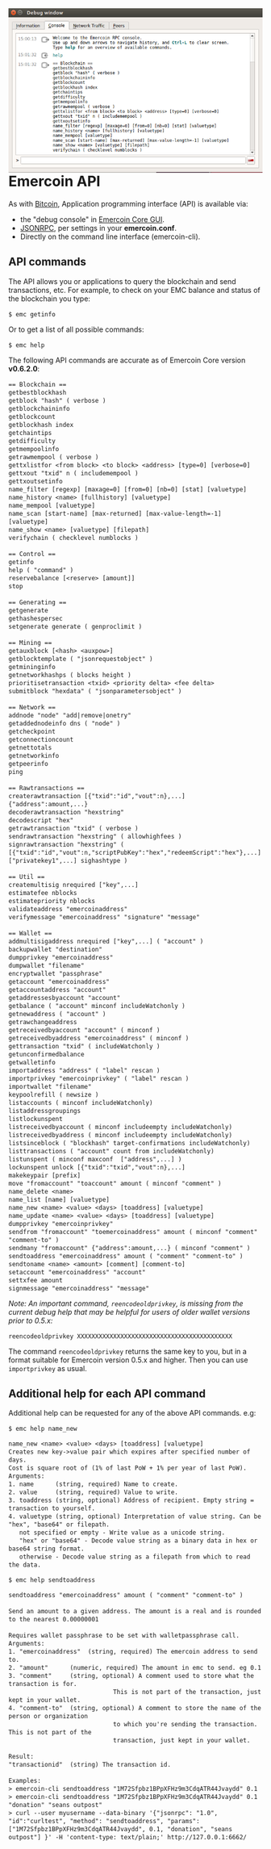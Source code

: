 <div style="boxOverflow"><img style="float:left;" src="/images/Gui-debug-console.png" alt="The debug console in the emercoin-qt GUI" width="512"></div>

# Emercoin API

As with <a target="_blank" rel="nofollow" href="https://en.bitcoin.it/wiki/Running_Bitcoin">Bitcoin</a>, Application programming interface (API) is available via:

-   the "debug console" in [Emercoin Core GUI](/en/150.install-softwaree/100.core-wallets/050.gui-wallet.md).
-   <a target="_blank" rel="nofollow" href="https://en.bitcoin.it/wiki/API_reference_%28JSON-RPC%29">JSONRPC</a>, per settings in your <b>emercoin.conf</b>.
-   Directly on the command line interface (emercoin-cli).

API commands
------------

The API allows you or applications to query the blockchain and send transactions, etc. For example, to check on your EMC balance and status of the blockchain you type: 

	$ emc getinfo
	
Or to get a list of all possible commands:	

	$ emc help

The following API commands are accurate as of Emercoin Core version <b>v0.6.2.0</b>:

<div class="boxOverflow">

```text
== Blockchain ==
getbestblockhash
getblock "hash" ( verbose )
getblockchaininfo
getblockcount
getblockhash index
getchaintips
getdifficulty
getmempoolinfo
getrawmempool ( verbose )
gettxlistfor <from block> <to block> <address> [type=0] [verbose=0]
gettxout "txid" n ( includemempool )
gettxoutsetinfo
name_filter [regexp] [maxage=0] [from=0] [nb=0] [stat] [valuetype]
name_history <name> [fullhistory] [valuetype]
name_mempool [valuetype]
name_scan [start-name] [max-returned] [max-value-length=-1] [valuetype]
name_show <name> [valuetype] [filepath]
verifychain ( checklevel numblocks )

== Control ==
getinfo
help ( "command" )
reservebalance [<reserve> [amount]]
stop

== Generating ==
getgenerate
gethashespersec
setgenerate generate ( genproclimit )

== Mining ==
getauxblock [<hash> <auxpow>]
getblocktemplate ( "jsonrequestobject" )
getmininginfo
getnetworkhashps ( blocks height )
prioritisetransaction <txid> <priority delta> <fee delta>
submitblock "hexdata" ( "jsonparametersobject" )

== Network ==
addnode "node" "add|remove|onetry"
getaddednodeinfo dns ( "node" )
getcheckpoint
getconnectioncount
getnettotals
getnetworkinfo
getpeerinfo
ping

== Rawtransactions ==
createrawtransaction [{"txid":"id","vout":n},...] {"address":amount,...}
decoderawtransaction "hexstring"
decodescript "hex"
getrawtransaction "txid" ( verbose )
sendrawtransaction "hexstring" ( allowhighfees )
signrawtransaction "hexstring" ( [{"txid":"id","vout":n,"scriptPubKey":"hex","redeemScript":"hex"},...] ["privatekey1",...] sighashtype )

== Util ==
createmultisig nrequired ["key",...]
estimatefee nblocks
estimatepriority nblocks
validateaddress "emercoinaddress"
verifymessage "emercoinaddress" "signature" "message"

== Wallet ==
addmultisigaddress nrequired ["key",...] ( "account" )
backupwallet "destination"
dumpprivkey "emercoinaddress"
dumpwallet "filename"
encryptwallet "passphrase"
getaccount "emercoinaddress"
getaccountaddress "account"
getaddressesbyaccount "account"
getbalance ( "account" minconf includeWatchonly )
getnewaddress ( "account" )
getrawchangeaddress
getreceivedbyaccount "account" ( minconf )
getreceivedbyaddress "emercoinaddress" ( minconf )
gettransaction "txid" ( includeWatchonly )
getunconfirmedbalance
getwalletinfo
importaddress "address" ( "label" rescan )
importprivkey "emercoinprivkey" ( "label" rescan )
importwallet "filename"
keypoolrefill ( newsize )
listaccounts ( minconf includeWatchonly)
listaddressgroupings
listlockunspent
listreceivedbyaccount ( minconf includeempty includeWatchonly)
listreceivedbyaddress ( minconf includeempty includeWatchonly)
listsinceblock ( "blockhash" target-confirmations includeWatchonly)
listtransactions ( "account" count from includeWatchonly)
listunspent ( minconf maxconf  ["address",...] )
lockunspent unlock [{"txid":"txid","vout":n},...]
makekeypair [prefix]
move "fromaccount" "toaccount" amount ( minconf "comment" )
name_delete <name>
name_list [name] [valuetype]
name_new <name> <value> <days> [toaddress] [valuetype]
name_update <name> <value> <days> [toaddress] [valuetype]
dumpprivkey "emercoinprivkey"
sendfrom "fromaccount" "toemercoinaddress" amount ( minconf "comment" "comment-to" )
sendmany "fromaccount" {"address":amount,...} ( minconf "comment" )
sendtoaddress "emercoinaddress" amount ( "comment" "comment-to" )
sendtoname <name> <amount> [comment] [comment-to]
setaccount "emercoinaddress" "account"
settxfee amount
signmessage "emercoinaddress" "message"
```

</div>

*Note: An important command, `reencodeoldprivkey`, is missing from the current debug help that may be helpful for users of older wallet versions prior to 0.5.x:*

<div class="boxOverflow">

```text
reencodeoldprivkey XXXXXXXXXXXXXXXXXXXXXXXXXXXXXXXXXXXXXXXXXXX
```

</div>

The command `reencodeoldprivkey` returns the same key to you, but in a format suitable for Emercoin version 0.5.x and higher. Then you can use `importprivkey` as usual.

Additional help for each API command
---------------

Additional help can be requested for any of the above API commands. e.g:

	$ emc help name_new

<div class="boxOverflow">

```text
name_new <name> <value> <days> [toaddress] [valuetype]
Creates new key->value pair which expires after specified number of days.
Cost is square root of (1% of last PoW + 1% per year of last PoW).
Arguments:
1. name      (string, required) Name to create.
2. value     (string, required) Value to write.
3. toaddress (string, optional) Address of recipient. Empty string = transaction to yourself.
4. valuetype (string, optional) Interpretation of value string. Can be "hex", "base64" or filepath.
   not specified or empty - Write value as a unicode string.
   "hex" or "base64" - Decode value string as a binary data in hex or base64 string format.
   otherwise - Decode value string as a filepath from which to read the data.
```

</div>

	$ emc help sendtoaddress
	
<div class="boxOverflow">	
	
```text
sendtoaddress "emercoinaddress" amount ( "comment" "comment-to" )

Send an amount to a given address. The amount is a real and is rounded to the nearest 0.00000001

Requires wallet passphrase to be set with walletpassphrase call.
Arguments:
1. "emercoinaddress"  (string, required) The emercoin address to send to.
2. "amount"      (numeric, required) The amount in emc to send. eg 0.1
3. "comment"     (string, optional) A comment used to store what the transaction is for. 
                             This is not part of the transaction, just kept in your wallet.
4. "comment-to"  (string, optional) A comment to store the name of the person or organization 
                             to which you're sending the transaction. This is not part of the 
                             transaction, just kept in your wallet.

Result:
"transactionid"  (string) The transaction id.

Examples:
> emercoin-cli sendtoaddress "1M72Sfpbz1BPpXFHz9m3CdqATR44Jvaydd" 0.1
> emercoin-cli sendtoaddress "1M72Sfpbz1BPpXFHz9m3CdqATR44Jvaydd" 0.1 "donation" "seans outpost"
> curl --user myusername --data-binary '{"jsonrpc": "1.0", "id":"curltest", "method": "sendtoaddress", "params": ["1M72Sfpbz1BPpXFHz9m3CdqATR44Jvaydd", 0.1, "donation", "seans outpost"] }' -H 'content-type: text/plain;' http://127.0.0.1:6662/
```
</div>